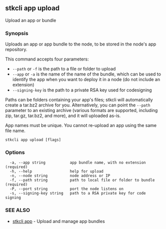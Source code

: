 ## stkcli app upload

Upload an app or bundle

### Synopsis

Uploads an app or app bundle to the node, to be stored in the node's app repository.

This command accepts four parameters:

- `--path` or `-f` is the path to a file or folder to upload
- `--app` or `-a` is the name of the name of the bundle, which can be used to identify the app when you want to deploy it in a node (do not include an extension)
- `--signing-key` is the path to a private RSA key used for codesigning

Paths can be folders containing your app's files; stkcli will automatically create a tar.bz2 archive for you. Alternatively, you can point the `--path` parameter to an existing archive (various formats are supported, including zip, tar.gz, tar.bz2, and more), and it will uploaded as-is.

App names must be unique. You cannot re-upload an app using the same file name.


```
stkcli app upload [flags]
```

### Options

```
  -a, --app string           app bundle name, with no extension (required)
  -h, --help                 help for upload
  -n, --node string          node address or IP
  -f, --path string          path to local file or folder to bundle (required)
  -P, --port string          port the node listens on
  -s, --signing-key string   path to a RSA private key for code signing
```

### SEE ALSO

* [stkcli app](stkcli_app.md)	 - Upload and manage app bundles

